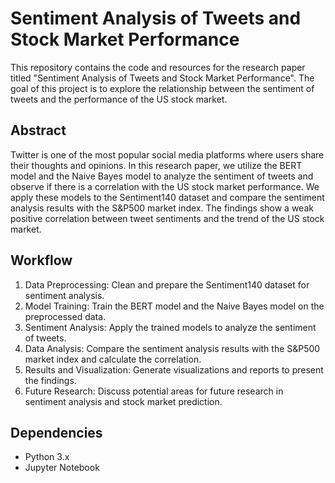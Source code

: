 # Sentiment Analysis of Tweets and Stock Market Performance

This repository contains the code and resources for the research paper titled "Sentiment Analysis of Tweets and Stock Market Performance". The goal of this project is to explore the relationship between the sentiment of tweets and the performance of the US stock market.

## Abstract
Twitter is one of the most popular social media platforms where users share their thoughts and opinions. In this research paper, we utilize the BERT model and the Naive Bayes model to analyze the sentiment of tweets and observe if there is a correlation with the US stock market performance. We apply these models to the Sentiment140 dataset and compare the sentiment analysis results with the S&P500 market index. The findings show a weak positive correlation between tweet sentiments and the trend of the US stock market.

## Workflow
1. Data Preprocessing: Clean and prepare the Sentiment140 dataset for sentiment analysis.
2. Model Training: Train the BERT model and the Naive Bayes model on the preprocessed data.
3. Sentiment Analysis: Apply the trained models to analyze the sentiment of tweets.
4. Data Analysis: Compare the sentiment analysis results with the S&P500 market index and calculate the correlation.
5. Results and Visualization: Generate visualizations and reports to present the findings.
6. Future Research: Discuss potential areas for future research in sentiment analysis and stock market prediction.

## Dependencies
- Python 3.x
- Jupyter Notebook


